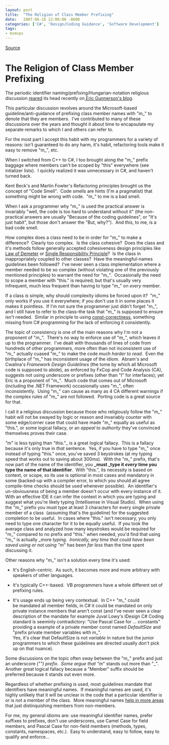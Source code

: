 ```yaml
---
layout: post
title:  "The Religion of Class Member Prefixing"
date:   2007-06-16 12:00:00 -0600
categories: ['C#', 'Design/Coding Guidance', 'Software Development']
tags:
- msmvps
---
```

[Source](http://blogs.msmvps.com/peterritchie/2007/06/17/the-religion-of-class-member-prefixing/ "Permalink to The Religion of Class Member Prefixing")

# The Religion of Class Member Prefixing

The periodic identifier naming/prefixing/Hungarian-notation religious discussion [reared][1] its head recently on[ Eric Gunnerson's blog][2].  

This particular discussion revolves around the Microsoft-based guideline/anti-guidance of prefixing class member names with "m_" to denote that they are members.  I've contributed to many of these discussions over the years and thought it about time to encapsulate my separate remarks to which I and others can refer to.

For the most part I accept this habit with my programmers for a variety of reasons: isn't guaranteed to do any harm, it's habit, refactoring tools make it easy to remove "m_", etc.

When I switched from C++ to C#, I too brought along the "m_" prefix baggage where members can't be scoped by "this" everywhere (see intializer lists).  I quickly realized it was unnecessary in C#, and haven't turned back.

Kent Beck's and Martin Fowler's Refactoring principles brought us the concept of "Code Smell".  Code smells are hints (I'm a pragmatist) that something might be wrong with code.  "m_" to me is a bad smell.

When I ask a programmer why "m_" is used the practical answer is invariably "well, the code is too hard to understand without it" (the non-practical answers are usually "Because of the coding guidelines", or "It's just habit", but those don't answer the "But, why?").  And this, to me, is a bad code smell.

How complex does a class need to be in order for "m_" to make a difference?  Clearly too complex.  Is the class cohesive?  Does the class and it's methods follow generally accepted cohesiveness design principles like [Law of Demeter][3] or [Single Responsibility Principle][4]?  Is the class in inappropriately coupled to other classes?  Have the meaningful-names guidelines been followed?  I've never seen a class implementation where a member needed to be so complex (without violating one of the previously mentioned principles) to warrant the need for "m_".  Occasionally the need to scope a member with "this." is required; but that's usually very infrequent, much less frequent than having to type "m_" on _every_ member.

If a class _is_ simple, why should complexity idioms be forced upon it?  "m_" only works if you use it everywhere; if you don't use it in some places it makes it pointless.  If I'm not sure the programmer just didn't forget "m_", and I still have to refer to the class–the task that "m_" is supposed to ensure isn't needed.  Similar in principle to using [const-correctness][5], something missing from C# programming for the lack of enforcing it consistently.

The topic of consistency is one of the main reasons why I'm not a proponent of "m_".  There's no way to enforce use of "m_", which leaves it up to the programmer.  I've dealt with thousands of lines of code from hundreds of other programmers, more often than not inconsistent use of "m_" actually cuased "m_" to make the code much _harder to read_.  Even the birthplace of "m_" has inconsistent usage of the idiom.  Abram's and Cwalina's _Framework Design Guidelines_ (the tome by which all Microsoft code is supposed to abide), as enforced by FxCop and Code Analysis (CA), suggests not using underscore or prefixes (other than "I" for interfaces); yet Eric is a proponent of "m_".  Much code that comes out of Microsoft (including the .NET Framework) occasionally uses "m_", often inconsistently.  Using "m_" can cause as many as 4 CA different warnings if the complex rules of "m_" are not followed.  Porting code is a great source for that.

I call it a religious discussion because those who religiously follow the "m_" habit will not be swayed by logic or reason and invariably counter with some edge/corner case that could have made "m_" equally as useful as "this.", or some logical fallacy, or an _appeal to authority_ they've convinced themselves proves their case.

_"m_" is less typing than "this."_ is a great logical fallacy.  This is a fallacy because it's only true in _that_ sentence.  Yes, if you have to type "m_" once instead of typing "this." once, you've saved 3 keystrokes (at my typing speed that works out to saving about 300ms).  With the "m_" prefix, that's now part of the name of the identifier, you **_must _type it _every_ time you type the name of that identifier**.  With "this.", its necessity is based on context, or scope, so its use is optional in most cases and mandatory in some (backed-up with a compiler error, to which you should all agree compile-time checks should be used whenever possible).  An identifier's un-obviousness of being a member doesn't occur with every instance of it.  With an effective IDE it can infer the context in which you are typing and suggest what you're likely typing (Intellisense in Visual Studio).  When using the "m_" prefix you must type at least 3 characters for every single private member of a class  (assuming that's the guideline) for the suggested completion to be useful.  In cases where "this." isn't necessary, you only need to type one character for it to be equally useful.  If you took the average class and analyzed how many keystrokes would be required for "m_" compared to no prefix and "this." when needed, you'd find that using "m_" is actually _more _typing.  Ironically, any time that could have been saved using or not using "m_" has been _far less_ than the time spent discussing it.

Other reasons why "m_" isn't a solution every time it's used:

  

  

* It's English-centric.  As such, it becomes more and more arbitrary with speakers of other languages.

  

* It's typically C++-based.  VB programmers have a whole different set of prefixing rules.

  

* It's usage ends up being very contextual.  In C++ "m_" could be mandated all member fields, in C# it could be mandated on only private instance members that aren't const (and I've never seen a clear description of the mandate for example Juval Lowy's IDesign C# Coding standard is seeminly contradictory: "Use Pascal Case for … constants" providing a example of a private member const named _DefaultSize_ and "prefix private member variables with m_".    
Yes, it's clear that DefaultSize is not _variable_ in nature but the junior programmers to which these guidelines are directed usually don't pick up on that nuance).

Some discussions on the topic often sway between the "m_" prefix and just an underscore ("_") prefix.  Some argue that "m_" stands out more than "_".  Another great logical fallacy because a "Member" suffix should be preferred because it stands out even more.

Regardless of whether prefixing is used, most guidelines mandate that identifiers have meaningful names.  If meaningful names are used, it's highly unlikely that it will be unclear in the code that a particular identifier is or is not a member of the class.  More meaningful names [help in more areas][6] that just distinquishing members from non-members.

For me, my general idioms are: use meaningful identifier names, prefer suffixes to prefixes, don't use underscores, use Camel Case for field members, and Pascal Case for non-field members (methods, types, constants, namespaces, etc.).  Easy to understand, easy to follow, easy to qualify and enforce…

[1]: http://blogs.msdn.com/ericgu/archive/2007/06/15/to-m-or-no-to-m-that-is-the-question.aspx
[2]: http://blogs.msdn.com/ericgu/default.aspx
[3]: http://en.wikipedia.org/wiki/Law_of_Demeter
[4]: http://en.wikipedia.org/wiki/Single_responsibility_principle
[5]: http://en.wikipedia.org/wiki/Const
[6]: http://blogs.msdn.com/ericlippert/archive/2007/06/12/bad-names.aspx

